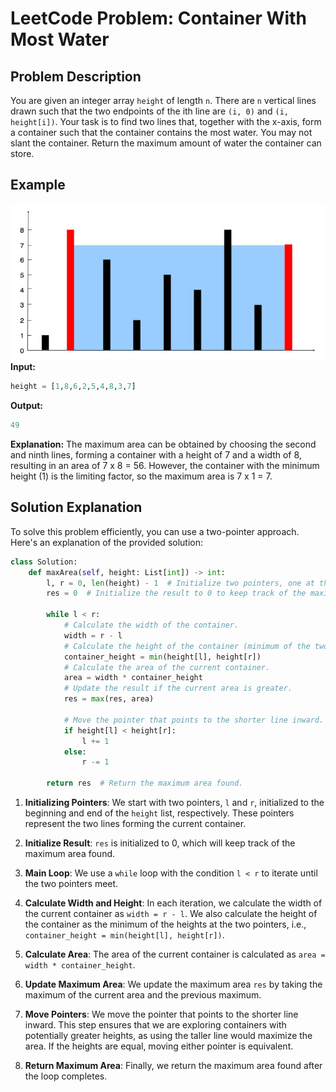 # LeetCode Problem: Container With Most Water

## Problem Description

You are given an integer array `height` of length `n`. There are `n` vertical lines drawn such that the two endpoints of the ith line are `(i, 0)` and `(i, height[i])`. Your task is to find two lines that, together with the x-axis, form a container such that the container contains the most water. You may not slant the container. Return the maximum amount of water the container can store.

## Example
![example](./img/example.png)
**Input:**
```python
height = [1,8,6,2,5,4,8,3,7]
```

**Output:**
```python
49
```

**Explanation:**
The maximum area can be obtained by choosing the second and ninth lines, forming a container with a height of 7 and a width of 8, resulting in an area of 7 x 8 = 56. However, the container with the minimum height (1) is the limiting factor, so the maximum area is 7 x 1 = 7.

## Solution Explanation

To solve this problem efficiently, you can use a two-pointer approach. Here's an explanation of the provided solution:

```python
class Solution:
    def maxArea(self, height: List[int]) -> int:
        l, r = 0, len(height) - 1  # Initialize two pointers, one at the start and one at the end.
        res = 0  # Initialize the result to 0 to keep track of the maximum area.

        while l < r:
            # Calculate the width of the container.
            width = r - l
            # Calculate the height of the container (minimum of the two heights).
            container_height = min(height[l], height[r])
            # Calculate the area of the current container.
            area = width * container_height
            # Update the result if the current area is greater.
            res = max(res, area)

            # Move the pointer that points to the shorter line inward.
            if height[l] < height[r]:
                l += 1
            else:
                r -= 1

        return res  # Return the maximum area found.
```

1. **Initializing Pointers**: We start with two pointers, `l` and `r`, initialized to the beginning and end of the `height` list, respectively. These pointers represent the two lines forming the current container.

2. **Initialize Result**: `res` is initialized to 0, which will keep track of the maximum area found.

3. **Main Loop**: We use a `while` loop with the condition `l < r` to iterate until the two pointers meet.

4. **Calculate Width and Height**: In each iteration, we calculate the width of the current container as `width = r - l`. We also calculate the height of the container as the minimum of the heights at the two pointers, i.e., `container_height = min(height[l], height[r])`.

5. **Calculate Area**: The area of the current container is calculated as `area = width * container_height`.

6. **Update Maximum Area**: We update the maximum area `res` by taking the maximum of the current area and the previous maximum.

7. **Move Pointers**: We move the pointer that points to the shorter line inward. This step ensures that we are exploring containers with potentially greater heights, as using the taller line would maximize the area. If the heights are equal, moving either pointer is equivalent.

8. **Return Maximum Area**: Finally, we return the maximum area found after the loop completes.

